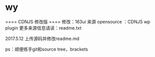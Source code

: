 # wy 
==== CDNJS 修改版 ====
修改：163ui
来源 opensource ：CDNJS wp plugin 
更多来源信息请读：readme.txt

2017.5.12 上传源码并修改readme.md

ps：顺便练手git和source tree，brackets